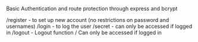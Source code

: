 Basic Authentication and route protection through express and bcrypt

/register - to set up new account (no restrictions on password and usernames)
/login - to log the user
/secret - can only be accessed if logged in
/logout - Logout function / Can only be accessed if logged in